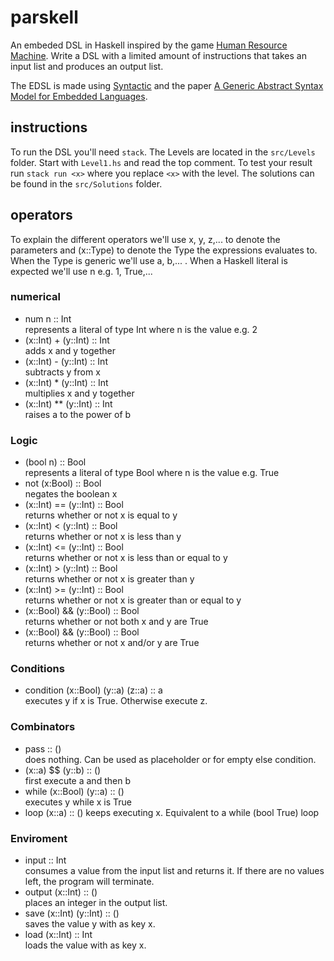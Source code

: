# parskell

An embeded DSL in Haskell inspired by the game [Human Resource Machine](https://en.wikipedia.org/wiki/Human_Resource_Machine).
Write a DSL with a limited amount of instructions that takes an input list and produces an output list.

The EDSL is made using [Syntactic](http://hackage.haskell.org/package/syntactic-3.8.2) and the paper [A Generic Abstract Syntax Model for Embedded Languages](https://emilaxelsson.github.io/documents/axelsson2012generic.pdf).

## instructions
To run the DSL you'll need `stack`. The Levels are located in the `src/Levels` folder. Start with `Level1.hs` and read the top comment.
To test your result run `stack run <x>` where you replace `<x>` with the level. The solutions can be found in the `src/Solutions` folder.


## operators
To explain the different operators we'll use x, y, z,... to denote the parameters and (x::Type) to denote the Type the expressions evaluates to. When the Type is generic we'll use a, b,... . When a Haskell literal is expected we'll use n e.g. 1, True,...


### numerical
* num n :: Int  
represents a literal of type Int where n is the value e.g. 2
* (x::Int) + (y::Int) :: Int  
adds x and y together
* (x::Int) - (y::Int) :: Int  
subtracts y from x
* (x::Int) * (y::Int) :: Int  
multiplies x and y together
* (x::Int) ** (y::Int) :: Int  
raises a to the power of b

### Logic
* (bool n) :: Bool  
represents a literal of type Bool where n is the value e.g. True
* not (x:Bool) :: Bool  
negates the boolean x
* (x::Int) == (y::Int) :: Bool  
returns whether or not x is equal to y
* (x::Int) < (y::Int) :: Bool  
returns whether or not x is less than y
* (x::Int) <= (y::Int) :: Bool  
returns whether or not x is less than or equal to y
* (x::Int) > (y::Int) :: Bool  
returns whether or not x is greater than y
* (x::Int) >= (y::Int) :: Bool  
returns whether or not x is greater than or equal to y
* (x::Bool) && (y::Bool) :: Bool  
returns whether or not both x and y are True
* (x::Bool) && (y::Bool) :: Bool  
returns whether or not x and/or y are True

### Conditions
* condition (x::Bool) (y::a) (z::a) :: a  
executes y if x is True. Otherwise execute z.

### Combinators
* pass :: ()  
does nothing. Can be used as placeholder or for empty else condition.
* (x::a) $$ (y::b) :: ()  
first execute a and then b
* while (x::Bool) (y::a) :: ()  
executes y while x is True
* loop (x::a) :: ()
keeps executing x. Equivalent to a while (bool True) loop

### Enviroment
* input :: Int  
consumes a value from the input list and returns it. If there are no values left, the program will terminate.
* output (x::Int) :: ()  
places an integer in the output list.
* save (x::Int) (y::Int) :: ()  
saves the value y with as key x.
* load (x::Int) :: Int  
loads the value with as key x.
